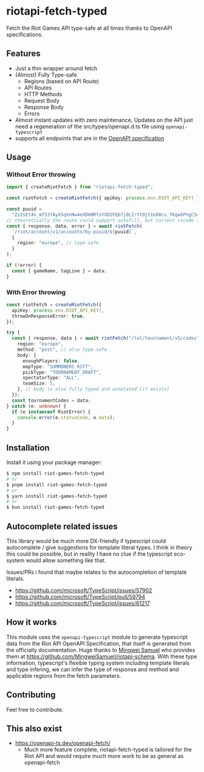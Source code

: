 # riotapi-fetch-typed

Fetch the Riot Games API type-safe at all times thanks to OpenAPI specifications.

## Features

- Just a thin wrapper around fetch
- (Almost) Fully Type-safe
  - Regions (based on API Route)
  - API Routes
  - HTTP Methods
  - Request Body
  - Response Body
  - Errors
- Almost instant updates with zero maintenance, Updates on the API just need a regeneration of the src/types/openapi.d.ts file using `openapi-typescript`
- supports all endpoints that are in the [OpenAPI specification](https://github.com/MingweiSamuel/riotapi-schema)

## Usage

### Without Error throwing

```typescript
import { createRiotFetch } from "riotapi-fetch-typed";

const riotFetch = createRiotFetch({ apiKey: process.env.RIOT_API_KEY! });

const puuid =
  "Zz2sEt4n_mfS37AyXSqXnNw4eXDHHRfsYXD2FQb7jOLIrttOjtIe88cu_fKqwkPVgCSc_4slSNSrbg";
// theoretically the route could support autofill, but current vscode typescript language doesn't support it, sadge. See below for issues
const { response, data, error } = await riotFetch(
  `/riot/account/v1/accounts/by-puuid/${puuid}`,
  {
    region: "europe", // type-safe
  }
);

if (!error) {
  const { gameName, tagLine } = data;
}
```

### With Error throwing

```typescript
const riotFetch = createRiotFetch({
  apiKey: process.env.RIOT_API_KEY!,
  throwOnResponseError: true,
});

try {
  const { response, data } = await riotFetch("/lol/tournament/v5/codes", {
    region: "europe",
    method: "post", // also type-safe
    body: {
      enoughPlayers: false,
      mapType: "SUMMONERS_RIFT",
      pickType: "TOURNAMENT_DRAFT",
      spectatorType: "ALL",
      teamSize: 5,
    }, // body is also fully typed and annotated (if exists)
  });
  const tournamentCodes = data;
} catch (e: unknown) {
  if (e instanceof RiotError) {
    console.error(e.statusCode, e.data);
  }
}
```

## Installation

Install it using your package manager:

```bash
$ npm install riot-games-fetch-typed
# or
$ pnpm install riot-games-fetch-typed
# or
$ yarn install riot-games-fetch-typed
# or
$ bun install riot-games-fetch-typed
```

## Autocomplete related issues

This library would be much more DX-friendly if typescript could autocomplete / give suggestions for template literal types. I think in theory
this could be possible, but in reality I have no clue if the typescript eco-system would allow something like that.

Issues/PRs i found that maybe relates to the autocompletion of template literals.

- https://github.com/microsoft/TypeScript/issues/57902
- https://github.com/microsoft/TypeScript/pull/59794
- https://github.com/microsoft/TypeScript/issues/61217

## How it works

This module uses the `openapi-typescript` module to generate typescript data from the Riot API OpenAPI Specification, that itself is generated from the officially documentation. Huge thanks to [Mingwei Samuel](https://github.com/MingweiSamuel) who provides them at https://github.com/MingweiSamuel/riotapi-schema. With these type information, typescript's flexible typing system including template literals and type infering, we can infer the type of response and method and applicable regions from the fetch parameters.

## Contributing

Feel free to contribute.

## This also exist

- https://openapi-ts.dev/openapi-fetch/
  - Much more feature complete, riotapi-fetch-typed is tailored for the Riot API and would require much more work to be as general as openapi-fetch
